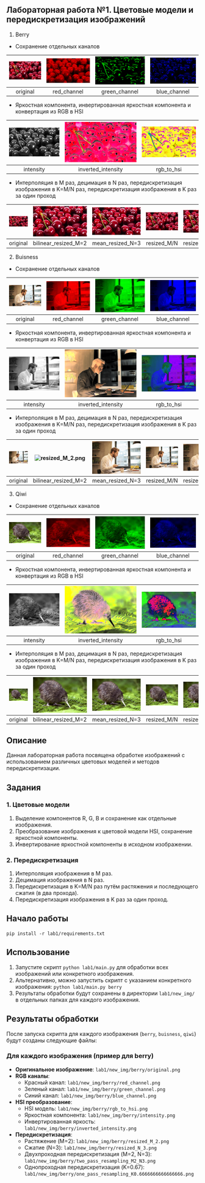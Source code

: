 ## Лабораторная работа №1. Цветовые модели и передискретизация изображений

1. Berry

- Сохранение отдельных каналов

| ![berry.png](src_img/berry.png) | ![red_channel.png](new_img/berry/red_channel.png) | ![green_channel.png](new_img/berry/green_channel.png) | ![blue_channel.png](new_img/berry/blue_channel.png) |
|:-------------------------------:|:--------------------------------------------------:|:-----------------------------------------------------:|:---------------------------------------------------:|
|              original           |                    red_channel                      |                     green_channel                     |                     blue_channel                    |

- Яркостная компонента, инвертированная яркостная компонента и конвертация из RGB в HSI

| ![intensity.png](new_img/berry/intensity.png) | ![inverted_intensity.png](new_img/berry/inverted_intensity.png) | ![rgb_to_hsi.png](new_img/berry/rgb_to_hsi.png) |
|:--------------------------------------------:|:--------------------------------------------------------------:|:-----------------------------------------------:|
|                  intensity                   |                     inverted_intensity                         |                     rgb_to_hsi                  |

- Интерполяция в M раз, децимация в N раз, передискретизация изображения в K=M/N раз, передискретизация изображения в K раз за один проход

| ![berry.png](src_img/berry.png) | ![resized_M_2.png](new_img/berry/resized_M_2.png) | ![resized_N_3.png](new_img/berry/resized_N_3.png) | ![two_pass_resampling_M2_N3.png](new_img/berry/two_pass_resampling_M2_N3.png) | ![one_pass_resampling_K0.6666666666666666.png](new_img/berry/one_pass_resampling_K0.6666666666666666.png) |
|:-------------------------------:|:-------------------------------------------------:|:-------------------------------------------------:|:-----------------------------------------------------------------------------:|:-----------------------------------------------------------------------------------------------------:|
|              original           |                  bilinear_resized_M=2              |                  mean_resized_N=3                  |                                 resized_M/N                                    |                                           resized_K=0.67                                              |


2. Buisness

- Сохранение отдельных каналов

| ![buisness.png](src_img/buisness.png) | ![red_channel.png](new_img/buisness/red_channel.png) | ![green_channel.png](new_img/buisness/green_channel.png) | ![blue_channel.png](new_img/buisness/blue_channel.png) |
|:-------------------------------------:|:----------------------------------------------------:|:-------------------------------------------------------:|:------------------------------------------------------:|
|                original               |                      red_channel                      |                       green_channel                      |                       blue_channel                      |

- Яркостная компонента, инвертированная яркостная компонента и конвертация из RGB в HSI

| ![intensity.png](new_img/buisness/intensity.png) | ![inverted_intensity.png](new_img/buisness/inverted_intensity.png) | ![rgb_to_hsi.png](new_img/buisness/rgb_to_hsi.png) |
|:-----------------------------------------------:|:----------------------------------------------------------------:|:--------------------------------------------------:|
|                    intensity                    |                      inverted_intensity                          |                     rgb_to_hsi                     |

- Интерполяция в M раз, децимация в N раз, передискретизация изображения в K=M/N раз, передискретизация изображения в K раз за один проход

| ![buisness.png](src_img/buisness.png) | ![resized_M_2.png](new_img/buisness/resized_M_2.png) | ![resized_N_3.png](new_img/buisness/resized_N_3.png) | ![two_pass_resampling_M2_N3.png](new_img/buisness/two_pass_resampling_M2_N3.png) | ![one_pass_resampling_K0.6666666666666666.png](new_img/buisness/one_pass_resampling_K0.6666666666666666.png) |
|:-------------------------------------:|:----------------------------------------------------:|:----------------------------------------------------:|:--------------------------------------------------------------------------------:|:----------------------------------------------------------------------------------------------------------:|
|                original               |                  bilinear_resized_M=2                 |                   mean_resized_N=3                   |                                  resized_M/N                                      |                                            resized_K=0.67                                                   |


3. Qiwi

- Сохранение отдельных каналов

| ![qiwi.png](src_img/qiwi.png) | ![red_channel.png](new_img/qiwi/red_channel.png) | ![green_channel.png](new_img/qiwi/green_channel.png) | ![blue_channel.png](new_img/qiwi/blue_channel.png) |
|:-----------------------------:|:------------------------------------------------:|:---------------------------------------------------:|:--------------------------------------------------:|
|             original          |                   red_channel                     |                    green_channel                     |                    blue_channel                    |

- Яркостная компонента, инвертированная яркостная компонента и конвертация из RGB в HSI

| ![intensity.png](new_img/qiwi/intensity.png) | ![inverted_intensity.png](new_img/qiwi/inverted_intensity.png) | ![rgb_to_hsi.png](new_img/qiwi/rgb_to_hsi.png) |
|:-------------------------------------------:|:------------------------------------------------------------:|:----------------------------------------------:|
|                   intensity                 |                     inverted_intensity                       |                   rgb_to_hsi                   |

- Интерполяция в M раз, децимация в N раз, передискретизация изображения в K=M/N раз, передискретизация изображения в K раз за один проход

| ![qiwi.png](src_img/qiwi.png) | ![resized_M_2.png](new_img/qiwi/resized_M_2.png) | ![resized_N_3.png](new_img/qiwi/resized_N_3.png) | ![two_pass_resampling_M2_N3.png](new_img/qiwi/two_pass_resampling_M2_N3.png) | ![one_pass_resampling_K0.6666666666666666.png](new_img/qiwi/one_pass_resampling_K0.6666666666666666.png) |
|:-----------------------------:|:------------------------------------------------:|:------------------------------------------------:|:----------------------------------------------------------------------------:|:------------------------------------------------------------------------------------------------------:|
|             original          |                bilinear_resized_M=2               |                 mean_resized_N=3                 |                                resized_M/N                                   |                                          resized_K=0.67                                                |

## Описание
Данная лабораторная работа посвящена обработке изображений с использованием различных цветовых моделей и методов передискретизации.

## Задания
### 1. Цветовые модели
1. Выделение компонентов R, G, B и сохранение как отдельные изображения.
2. Преобразование изображения к цветовой модели HSI, сохранение яркостной компоненты.
3. Инвертирование яркостной компоненты в исходном изображении.

### 2. Передискретизация
1. Интерполяция изображения в M раз.
2. Децимация изображения в N раз.
3. Передискретизация в K=M/N раз путём растяжения и последующего сжатия (в два прохода).
4. Передискретизация изображения в K раз за один проход.

## Начало работы
```
pip install -r lab1/requirements.txt
```

## Использование
1. Запустите скрипт `python lab1/main.py` для обработки всех изображений или конкретного изображения.
2. Альтернативно, можно запустить скрипт с указанием конкретного изображения: `python lab1/main.py berry`
3. Результаты обработки будут сохранены в директории `lab1/new_img/` в отдельных папках для каждого изображения.

## Результаты обработки

После запуска скрипта для каждого изображения (`berry`, `buisness`, `qiwi`) будут созданы следующие файлы:

### Для каждого изображения (пример для berry)
- **Оригинальное изображение**: `lab1/new_img/berry/original.png`
- **RGB каналы**:
  - Красный канал: `lab1/new_img/berry/red_channel.png`
  - Зеленый канал: `lab1/new_img/berry/green_channel.png`
  - Синий канал: `lab1/new_img/berry/blue_channel.png`
- **HSI преобразование**:
  - HSI модель: `lab1/new_img/berry/rgb_to_hsi.png`
  - Яркостная компонента: `lab1/new_img/berry/intensity.png`
  - Инвертированная яркость: `lab1/new_img/berry/inverted_intensity.png`
- **Передискретизация**:
  - Растяжение (M=2): `lab1/new_img/berry/resized_M_2.png`
  - Сжатие (N=3): `lab1/new_img/berry/resized_N_3.png`
  - Двухпроходная передискретизация (M=2, N=3): `lab1/new_img/berry/two_pass_resampling_M2_N3.png`
  - Однопроходная передискретизация (K=0.67): `lab1/new_img/berry/one_pass_resampling_K0.6666666666666666.png`

